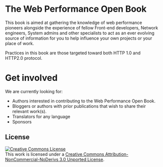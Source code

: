 The Web Performance Open Book
=========================

This book is aimed at gathering the knowledge of web performance pioneers alongside the experience of fellow Front-end developers, Network engineers, System admins and other specialists to act as an ever evolving source of information for you to help influence your own projects or your place of work.

Practices in this book are those targeted toward both HTTP 1.0 and HTTP2.0 protocol.

# Get involved

We are currently looking for:

- Authors interested in contributing to the Web Performance Open Book.
- Bloggers or authors with prior publications that wish to share their relevant work(s).
- Translators for any language
- Sponsors

## License

<a rel="license" href="http://creativecommons.org/licenses/by-nc-nd/3.0/"><img alt="Creative Commons License" style="border-width:0" src="https://i.creativecommons.org/l/by-nc-nd/3.0/88x31.png" /></a><br />This work is licensed under a <a rel="license" href="http://creativecommons.org/licenses/by-nc-nd/3.0/">Creative Commons Attribution-NonCommercial-NoDerivs 3.0 Unported License</a>.

